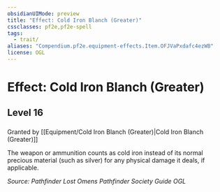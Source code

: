 ```yaml
---
obsidianUIMode: preview
title: "Effect: Cold Iron Blanch (Greater)"
cssclasses: pf2e,pf2e-spell
tags:
  - trait/
aliases: "Compendium.pf2e.equipment-effects.Item.OFJVaPxdafc4ezWB"
license: OGL
---
```

# Effect: Cold Iron Blanch (Greater)
## Level 16
### 






Granted by [[Equipment/Cold Iron Blanch (Greater)|Cold Iron Blanch (Greater)]]

The weapon or ammunition counts as cold iron instead of its normal precious material (such as silver) for any physical damage it deals, if applicable.

*Source: Pathfinder Lost Omens Pathfinder Society Guide*
*OGL*